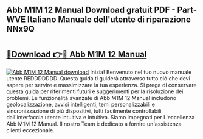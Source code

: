 ## Abb M1M 12 Manual Download gratuit PDF - Part-WVE Italiano Manuale dell'utente di riparazione NNx9Q

# <h2><a href="http://dfcjuw6.blite.top/?on=Abb+M1M+12+Manual">🔗Download 👉🔴 Abb M1M 12 Manual</a></h2>

[![Abb M1M 12 Manual download](https://i.imgur.com/lujVjoI.png)](http://dfcjuw6.blite.top/?on=Abb+M1M+12+Manual)
Inizia! Benvenuto nel tuo nuovo manuale utente REDDDDDDD. Questa guida ti guiderà attraverso tutto ciò che devi sapere per servire e massimizzare la tua esperienza. Si prega di conservare questa guida per riferimenti futuri e suggerimenti per la risoluzione dei problemi. Le funzionalità avanzate di Abb M1M 12 Manual includono geolocalizzazione, avvisi intelligenti, temi personalizzabili e sincronizzazione di più dispositivi, tutti facilmente controllabili dall'interfaccia utente intuitiva e intuitiva. Siamo impegnati per L'eccellenza Abb M1M 12 Manual. Il nostro Team è dedicato a fornire un'assistenza clienti eccezionale.
